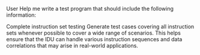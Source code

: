 User
Help me write a test program that should include the following information:

Complete instruction set testing
Generate test cases covering all instruction sets whenever possible to cover a wide range of scenarios. This helps ensure that the IDU can handle various instruction sequences and data correlations that may arise in real-world applications.
